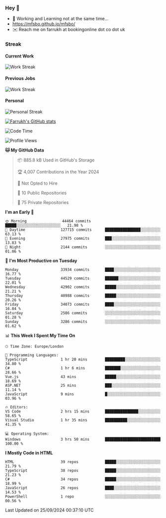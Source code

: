### Hey 👋

- 🏃 Working and Learning not at the same time...
- https://mfsbo.github.io/mfsbo/
- ✉️ Reach me on farrukh at bookingonline dot co dot uk

### Streak
#### Current Work
![Work Streak](https://streak-stats.demolab.com/?user=mfsbo)
#### Previous Jobs
![Work Streak](https://streak-stats.demolab.com/?user=farrukhcw)
#### Personal
![Personal Streak](https://streak-stats.demolab.com/?user=farrukhsubhani)

[![Farrukh's GitHub stats](https://github-readme-stats.vercel.app/api?username=mfsbo&hide=stars&count_private=true)](https://github.com/mfsbo/)

<!--START_SECTION:waka-->
![Code Time](http://img.shields.io/badge/Code%20Time-741%20hrs%2058%20mins-blue)

![Profile Views](http://img.shields.io/badge/Profile%20Views-0-blue)

**🐱 My GitHub Data** 

> 📦 885.8 kB Used in GitHub's Storage 
 > 
> 🏆 4,007 Contributions in the Year 2024
 > 
> 🚫 Not Opted to Hire
 > 
> 📜 10 Public Repositories 
 > 
> 🔑 75 Private Repositories 
 > 
**I'm an Early 🐤** 

```text
🌞 Morning                44464 commits       █████░░░░░░░░░░░░░░░░░░░░   21.98 % 
🌆 Daytime                127715 commits      ████████████████░░░░░░░░░   63.13 % 
🌃 Evening                27975 commits       ███░░░░░░░░░░░░░░░░░░░░░░   13.83 % 
🌙 Night                  2144 commits        ░░░░░░░░░░░░░░░░░░░░░░░░░   01.06 % 
```
📅 **I'm Most Productive on Tuesday** 

```text
Monday                   33934 commits       ████░░░░░░░░░░░░░░░░░░░░░   16.77 % 
Tuesday                  44529 commits       ██████░░░░░░░░░░░░░░░░░░░   22.01 % 
Wednesday                42902 commits       █████░░░░░░░░░░░░░░░░░░░░   21.21 % 
Thursday                 40988 commits       █████░░░░░░░░░░░░░░░░░░░░   20.26 % 
Friday                   34073 commits       ████░░░░░░░░░░░░░░░░░░░░░   16.84 % 
Saturday                 2586 commits        ░░░░░░░░░░░░░░░░░░░░░░░░░   01.28 % 
Sunday                   3286 commits        ░░░░░░░░░░░░░░░░░░░░░░░░░   01.62 % 
```


📊 **This Week I Spent My Time On** 

```text
🕑︎ Time Zone: Europe/London

💬 Programming Languages: 
TypeScript               1 hr 20 mins        █████████░░░░░░░░░░░░░░░░   34.80 % 
C#                       1 hr 6 mins         ███████░░░░░░░░░░░░░░░░░░   28.66 % 
Vue.js                   43 mins             █████░░░░░░░░░░░░░░░░░░░░   18.69 % 
ASP.NET                  25 mins             ███░░░░░░░░░░░░░░░░░░░░░░   11.14 % 
JavaScript               9 mins              █░░░░░░░░░░░░░░░░░░░░░░░░   03.96 % 

🔥 Editors: 
VS Code                  2 hrs 15 mins       ███████████████░░░░░░░░░░   58.65 % 
Visual Studio            1 hr 35 mins        ██████████░░░░░░░░░░░░░░░   41.35 % 

💻 Operating System: 
Windows                  3 hrs 50 mins       █████████████████████████   100.00 % 
```

**I Mostly Code in HTML** 

```text
HTML                     39 repos            █████░░░░░░░░░░░░░░░░░░░░   21.79 % 
TypeScript               38 repos            █████░░░░░░░░░░░░░░░░░░░░   21.23 % 
C#                       34 repos            █████░░░░░░░░░░░░░░░░░░░░   18.99 % 
JavaScript               26 repos            ████░░░░░░░░░░░░░░░░░░░░░   14.53 % 
PowerShell               1 repo              ░░░░░░░░░░░░░░░░░░░░░░░░░   00.56 % 
```




 Last Updated on 25/09/2024 00:37:10 UTC
<!--END_SECTION:waka-->
<!--
**mfsbo/mfsbo** is a ✨ _special_ ✨ repository because its `README.md` (this file) appears on your GitHub profile.

Here are some ideas to get you started:

- 🔭 I’m currently working on ...
- 🌱 I’m currently learning ...
- 👯 I’m looking to collaborate on ...
- 🤔 I’m looking for help with ...
- 💬 Ask me about ...
- 📫 How to reach me: ...
- 😄 Pronouns: ...
- ⚡ Fun fact: ...
-->
